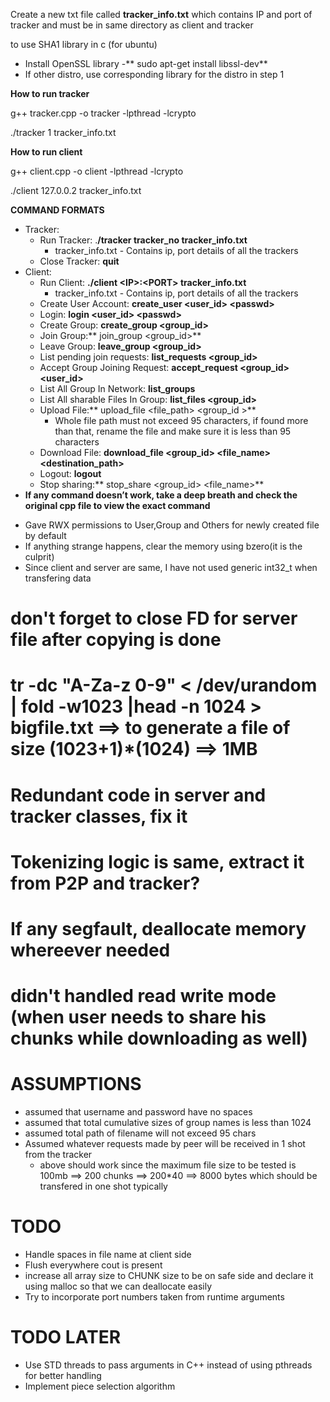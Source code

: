 Create a new txt file called **tracker_info.txt** which contains IP and port of tracker and must be in same directory as client and tracker

to use SHA1 library in c  (for ubuntu)



* Install OpenSSL library -** sudo apt-get install libssl-dev**
* If other distro, use corresponding library for the distro in step 1

**How to run tracker**

g++ tracker.cpp -o tracker -lpthread -lcrypto

./tracker 1 tracker_info.txt

**How to run client**

g++ client.cpp -o client -lpthread -lcrypto

./client 127.0.0.2 tracker_info.txt

**COMMAND FORMATS**



* Tracker:
    * Run Tracker: .**/tracker tracker_no tracker_info.txt**
        * tracker_info.txt - Contains ip, port details of all the trackers
    * Close Tracker: **quit**
* Client:
    *  Run Client: **./client &lt;IP>:&lt;PORT> tracker_info.txt**
        * tracker_info.txt - Contains ip, port details of all the trackers
    * Create User Account: **create_user &lt;user_id> &lt;passwd>**
    * Login: **login &lt;user_id> &lt;passwd>**
    * Create Group: **create_group &lt;group_id>**
    * Join Group:** join_group &lt;group_id>**
    * Leave Group: **leave_group &lt;group_id>**
    * List pending join requests: **list_requests &lt;group_id>**
    * Accept Group Joining Request: **accept_request &lt;group_id> &lt;user_id>**
    * List All Group In Network: **list_groups**
    * List All sharable Files In Group: **list_files &lt;group_id>**
    * Upload File:** upload_file &lt;file_path> &lt;group_id >**
        * Whole file path must not exceed 95 characters, if found more than that, rename the file and make sure it is less than 95 characters
    * Download File: **download_file &lt;group_id> &lt;file_name> &lt;destination_path>**
    * Logout: **logout**
    * Stop sharing:** stop_share &lt;group_id> &lt;file_name>**
* **If any command doesn’t work, take a deep breath and check the original cpp file to view the exact command**  

- Gave RWX permissions to User,Group and Others for newly created file by default  
- If anything strange happens, clear the memory using bzero(it is the culprit)  
- Since client and server are same, I have not used generic int32_t when transfering data

# **don't forget to close FD for server file after copying is done**  

# tr -dc "A-Za-z 0-9" < /dev/urandom | fold -w1023 |head -n 1024 > bigfile.txt ==> to generate a file of size (1023+1)*(1024) ==> 1MB

# Redundant code in server and tracker classes, fix it

# Tokenizing logic is same, extract it from P2P and tracker?

# If any segfault, deallocate memory whereever needed

# didn't handled read write mode (when user needs to share his chunks while downloading as well)  



# ASSUMPTIONS
- assumed that username and password have no spaces
- assumed that total cumulative sizes of group names is less than 1024 
- assumed total path of filename will not exceed 95 chars
- Assumed whatever requests made by peer will be received in 1 shot from the tracker 
  - above should work since the maximum file size to be tested is 100mb ==> 200 chunks ==> 200*40 ==> 8000 bytes which should be transfered in one shot typically


# TODO  
- Handle spaces in file name at client side
- Flush everywhere cout is present
- increase all array size to CHUNK size to be on safe side and declare it using malloc so that we can deallocate easily
- Try to incorporate port numbers taken from runtime arguments

# TODO LATER
- Use STD threads to pass arguments in C++ instead of using pthreads for better handling  
- Implement piece selection algorithm